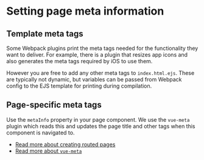 
# Setting page meta information

## Template meta tags

Some Webpack plugins print the meta tags needed for the functionality they want to deliver. For example, there is a plugin that resizes app icons and also generates the meta tags required by iOS to use them.

However you are free to add any other meta tags to `index.html.ejs`. These are typically not dynamic, but variables can be passed from Webpack config to the EJS template for printing during compilation.

## Page-specific meta tags

Use the `metaInfo` property in your page component. We use the `vue-meta` plugin which reads this and updates the page title and other tags when this component is navigated to.

- [Read more about creating routed pages](../ui/routing.md)
- [Read more about `vue-meta`](https://github.com/declandewet/vue-meta)
